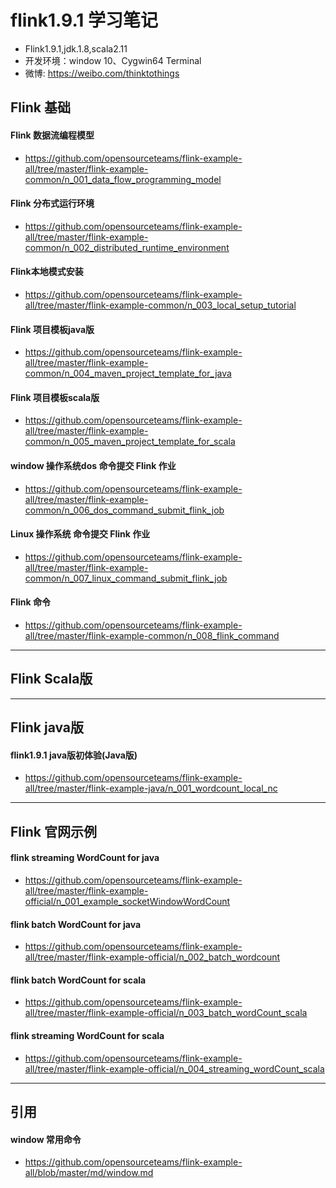 # flink1.9.1 学习笔记
- Flink1.9.1,jdk.1.8,scala2.11
- 开发环境：window 10、Cygwin64 Terminal
- 微博: https://weibo.com/thinktothings

## Flink 基础
#### Flink 数据流编程模型
- https://github.com/opensourceteams/flink-example-all/tree/master/flink-example-common/n_001_data_flow_programming_model

#### Flink 分布式运行环境
- https://github.com/opensourceteams/flink-example-all/tree/master/flink-example-common/n_002_distributed_runtime_environment


#### Flink本地模式安装
- https://github.com/opensourceteams/flink-example-all/tree/master/flink-example-common/n_003_local_setup_tutorial

#### Flink 项目模板java版
- https://github.com/opensourceteams/flink-example-all/tree/master/flink-example-common/n_004_maven_project_template_for_java

#### Flink 项目模板scala版
- https://github.com/opensourceteams/flink-example-all/tree/master/flink-example-common/n_005_maven_project_template_for_scala

#### window 操作系统dos 命令提交 Flink 作业
- https://github.com/opensourceteams/flink-example-all/tree/master/flink-example-common/n_006_dos_command_submit_flink_job

#### Linux 操作系统 命令提交 Flink 作业
- https://github.com/opensourceteams/flink-example-all/tree/master/flink-example-common/n_007_linux_command_submit_flink_job

#### Flink 命令
- https://github.com/opensourceteams/flink-example-all/tree/master/flink-example-common/n_008_flink_command



----------------------------------------------------------------------------------------------------------
## Flink  Scala版

----------------------------------------------------------------------------------------------------------
## Flink java版
#### flink1.9.1 java版初体验(Java版)
- https://github.com/opensourceteams/flink-example-all/tree/master/flink-example-java/n_001_wordcount_local_nc


----------------------------------------------------------------------------------------------------------
## Flink 官网示例
#### flink streaming WordCount for java
- https://github.com/opensourceteams/flink-example-all/tree/master/flink-example-official/n_001_example_socketWindowWordCount

#### flink batch WordCount for java
- https://github.com/opensourceteams/flink-example-all/tree/master/flink-example-official/n_002_batch_wordcount

#### flink batch WordCount for scala
- https://github.com/opensourceteams/flink-example-all/tree/master/flink-example-official/n_003_batch_wordCount_scala

#### flink streaming WordCount for scala
- https://github.com/opensourceteams/flink-example-all/tree/master/flink-example-official/n_004_streaming_wordCount_scala



----------------------------------------------------------------------------------------------------------
## 引用
#### window 常用命令
- https://github.com/opensourceteams/flink-example-all/blob/master/md/window.md